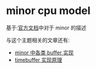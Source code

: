 # minor cpu model

基于:[官方文档](https://www.gem5.org/documentation/general_docs/cpu_models/minor_cpu)中对于 minor 的描述

与这个主题相关的文章还有:

- [minor 中各类 buffer 实现](../gem5src/cpu/minor/buffer_hh.md)
- [timebuffer 实现原理](../gem5src/cpu/timebuf_hh.md)
